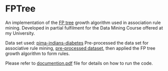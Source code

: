 # FPTree

An implementation of the [FP tree](https://en.wikipedia.org/wiki/Association_rule_learning#FP-growth_algorithm) growth algorithm used in association rule mining. Developed in partial fulfilment for the Data Mining Course offered at my University.

Data set used: [pima-indians-diabetes](https://archive.ics.uci.edu/ml/datasets/pima+indians+diabetes)
Pre-processed the data set for associative rule mining, [pre-processed dataset](./pima-indians-diabetes.data), then applied the FP tree growth algorithm to form rules.

Please refer to [documention.pdf](./documentation.pdf) file for details on how to run the code.
